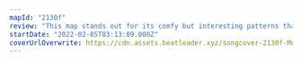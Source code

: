 ```yaml
---
mapId: "2130f"
review: "This map stands out for its comfy but interesting patterns that represent the music very well and its lovely light show!  A nice progression of difficulties that do a great job of retaining the feeling of the  upper diffs makes this dancy map enjoyable and accessible for everybody!"
startDate: "2022-02-05T03:13:09.000Z"
coverUrlOverwrite: https://cdn.assets.beatleader.xyz/songcover-2130f-Mori-Calliope-x-Gawr-Gura-Q-Temp.jpg
---
```

